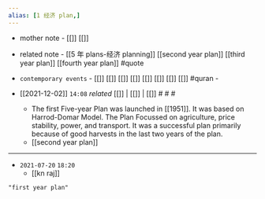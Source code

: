 ```yaml
---
alias: [1 经济 plan,]
---
```

- mother note - [[]] [[]]
- related note - [[5 年 plans-经济 planning]] [[second year plan]] [[third year plan]] [[fourth  year plan]] #quote 
- `contemporary events` - [[]] [[]] [[]] [[]] [[]] [[]] [[]] [[]] #quran - 

- [[2021-12-02]]  `14:08` _related_ [[]] | [[]] | [[]] # # #
	- The first Five-year Plan was launched in [[1951]]. It was based on Harrod-Domar Model. The Plan Focussed on agriculture, price stability, power, and transport. It was a successful plan primarily because of good harvests in the last two years of the plan.
	- [[second year plan]]
**************************
- `2021-07-20`  `18:20`
	- [[kn raj]]

```query 2021-12-02 14:08
"first year plan"
```